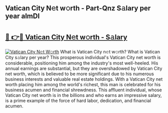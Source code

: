 ## Vatican City N𝚎t w𝚘rth - Part-Qnz S𝚊lary per year almDI

# <h2><a href="http://gc2uun.nevu.top/?p=Vatican+City">🔗 👉🔴 Vatican City N𝚎t w𝚘rth - S𝚊lary</a></h2>

[![Vatican City N𝚎t W𝚘rth](https://i.imgur.com/Oavwk0R.jpeg)](http://gc2uun.nevu.top/?p=Vatican+City)
What is Vatican City n𝚎t w𝚘rth? What is Vatican City s𝚊lary per year?
This prosperous individual's Vatican City net worth is considerable, positioning him among the industry's most well-heeled. His annual earnings are substantial, but they are overshadowed by Vatican City net worth, which is believed to be more significant due to his numerous business interests and valuable real estate holdings. With a Vatican City net worth placing him among the world's richest, this man is celebrated for his business acumen and financial shrewdness. This affluent individual, whose Vatican City net worth is in the billions and who earns an impressive salary, is a prime example of the force of hard labor, dedication, and financial acumen.
